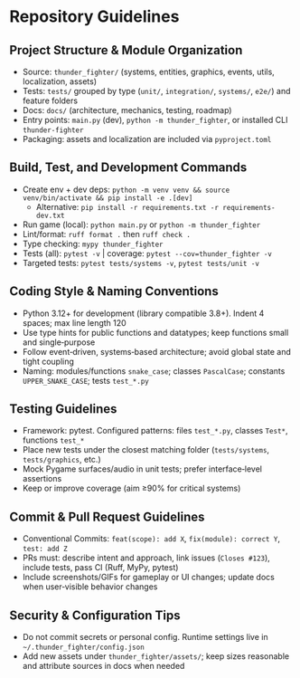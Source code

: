# Repository Guidelines

## Project Structure & Module Organization
- Source: `thunder_fighter/` (systems, entities, graphics, events, utils, localization, assets)
- Tests: `tests/` grouped by type (`unit/`, `integration/`, `systems/`, `e2e/`) and feature folders
- Docs: `docs/` (architecture, mechanics, testing, roadmap)
- Entry points: `main.py` (dev), `python -m thunder_fighter`, or installed CLI `thunder-fighter`
- Packaging: assets and localization are included via `pyproject.toml`

## Build, Test, and Development Commands
- Create env + dev deps: `python -m venv venv && source venv/bin/activate && pip install -e .[dev]`
  - Alternative: `pip install -r requirements.txt -r requirements-dev.txt`
- Run game (local): `python main.py` or `python -m thunder_fighter`
- Lint/format: `ruff format .` then `ruff check .`
- Type checking: `mypy thunder_fighter`
- Tests (all): `pytest -v`  | coverage: `pytest --cov=thunder_fighter -v`
- Targeted tests: `pytest tests/systems -v`, `pytest tests/unit -v`

## Coding Style & Naming Conventions
- Python 3.12+ for development (library compatible 3.8+). Indent 4 spaces; max line length 120
- Use type hints for public functions and datatypes; keep functions small and single‑purpose
- Follow event‑driven, systems‑based architecture; avoid global state and tight coupling
- Naming: modules/functions `snake_case`; classes `PascalCase`; constants `UPPER_SNAKE_CASE`; tests `test_*.py`

## Testing Guidelines
- Framework: pytest. Configured patterns: files `test_*.py`, classes `Test*`, functions `test_*`
- Place new tests under the closest matching folder (`tests/systems`, `tests/graphics`, etc.)
- Mock Pygame surfaces/audio in unit tests; prefer interface‑level assertions
- Keep or improve coverage (aim ≥90% for critical systems)

## Commit & Pull Request Guidelines
- Conventional Commits: `feat(scope): add X`, `fix(module): correct Y`, `test: add Z`
- PRs must: describe intent and approach, link issues (`Closes #123`), include tests, pass CI (Ruff, MyPy, pytest)
- Include screenshots/GIFs for gameplay or UI changes; update docs when user‑visible behavior changes

## Security & Configuration Tips
- Do not commit secrets or personal config. Runtime settings live in `~/.thunder_fighter/config.json`
- Add new assets under `thunder_fighter/assets/`; keep sizes reasonable and attribute sources in docs when needed

